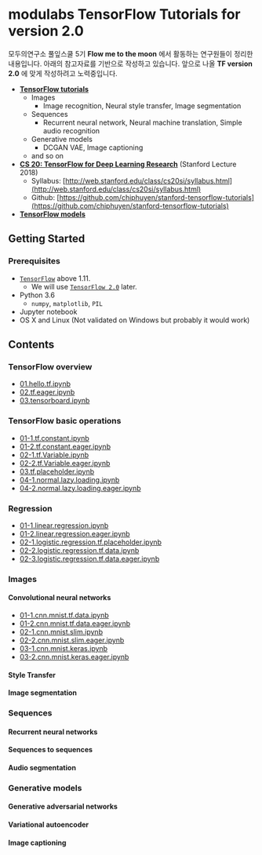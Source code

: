 # modulabs TensorFlow Tutorials for version 2.0

모두의연구소 풀잎스쿨 5기 **Flow me to the moon** 에서 활동하는 연구원들이
정리한 내용입니다.
아래의 참고자료를 기반으로 작성하고 있습니다.
앞으로 나올 **TF version 2.0** 에 맞게 작성하려고 노력중입니다.

* [**TensorFlow tutorials**](https://www.tensorflow.org/tutorials/)
  * Images
    * Image recognition, Neural style transfer, Image segmentation
  * Sequences
    * Recurrent neural network, Neural machine translation, Simple audio recognition
  * Generative models
    * DCGAN VAE, Image captioning
  * and so on
* [**CS 20: TensorFlow for Deep Learning Research**](http://web.stanford.edu/class/cs20si/) (Stanford Lecture 2018)
  * Syllabus: [http://web.stanford.edu/class/cs20si/syllabus.html](http://web.stanford.edu/class/cs20si/syllabus.html)
  * Github: [https://github.com/chiphuyen/stanford-tensorflow-tutorials](https://github.com/chiphuyen/stanford-tensorflow-tutorials)
* [**TensorFlow models**](https://github.com/tensorflow/models/)


## Getting Started

### Prerequisites
* [`TensorFlow`](https://www.tensorflow.org) above 1.11.
  * We will use [`TensorFlow 2.0`](https://www.tensorflow.org/community/roadmap) later.
* Python 3.6
  * `numpy`, `matplotlib`, `PIL`
* Jupyter notebook
* OS X and Linux (Not validated on Windows but probably it would work)


## Contents

### TensorFlow overview
* [01.hello.tf.ipynb](https://nbviewer.jupyter.org/github/modulabs/modu-tensorflow-v2/blob/master/01.tf.overview/01.hello.tf.ipynb)
* [02.tf.eager.ipynb](https://nbviewer.jupyter.org/github/modulabs/modu-tensorflow-v2/blob/master/01.tf.overview/02.tf.eager.ipynb)
* [03.tensorboard.ipynb](https://nbviewer.jupyter.org/github/modulabs/modu-tensorflow-v2/blob/master/01.tf.overview/03.tensorboard.ipynb)


### TensorFlow basic operations
* [01-1.tf.constant.ipynb](https://nbviewer.jupyter.org/github/modulabs/modu-tensorflow-v2/blob/master/02.tf.operations/01-1.tf.constant.ipynb)
* [01-2.tf.constant.eager.ipynb](https://nbviewer.jupyter.org/github/modulabs/modu-tensorflow-v2/blob/master/02.tf.operations/01-2.tf.constant.eager.ipynb)
* [02-1.tf.Variable.ipynb](https://nbviewer.jupyter.org/github/modulabs/modu-tensorflow-v2/blob/master/02.tf.operations/02-1.tf.Variable.ipynb)
* [02-2.tf.Variable.eager.ipynb](https://nbviewer.jupyter.org/github/modulabs/modu-tensorflow-v2/blob/master/02.tf.operations/02-2.tf.Variable.eager.ipynb)
* [03.tf.placeholder.ipynb](https://nbviewer.jupyter.org/github/modulabs/modu-tensorflow-v2/blob/master/02.tf.operations/03.tf.placeholder.ipynb)
* [04-1.normal.lazy.loading.ipynb](https://nbviewer.jupyter.org/github/modulabs/modu-tensorflow-v2/blob/master/02.tf.operations/04-1.normal.lazy.loading.ipynb)
* [04-2.normal.lazy.loading.eager.ipynb](https://nbviewer.jupyter.org/github/modulabs/modu-tensorflow-v2/blob/master/02.tf.operations/04-2.normal.lazy.loading.eager.ipynb)


### Regression
* [01-1.linear.regression.ipynb](https://nbviewer.jupyter.org/github/modulabs/modu-tensorflow-v2/blob/master/03.regression/01-1.linear.regression.ipynb)
* [01-2.linear.regression.eager.ipynb](https://nbviewer.jupyter.org/github/modulabs/modu-tensorflow-v2/blob/master/03.regression/01-2.linear.regression.eager.ipynb)
* [02-1.logistic.regression.tf.placeholder.ipynb](https://nbviewer.jupyter.org/github/modulabs/modu-tensorflow-v2/blob/master/03.regression/02-1.logistic.regression.tf.placeholder.ipynb)
* [02-2.logistic.regression.tf.data.ipynb](https://nbviewer.jupyter.org/github/modulabs/modu-tensorflow-v2/blob/master/03.regression/02-2.logistic.regression.tf.data.ipynb)
* [02-3.logistic.regression.tf.data.eager.ipynb](https://nbviewer.jupyter.org/github/modulabs/modu-tensorflow-v2/blob/master/03.regression/02-3.logistic.regression.tf.data.eager.ipynb)


### Images
  
#### Convolutional neural networks
* [01-1.cnn.mnist.tf.data.ipynb](https://nbviewer.jupyter.org/github/modulabs/modu-tensorflow-v2/blob/master/04.cnn/01-1.cnn.mnist.tf.data.ipynb)
* [01-2.cnn.mnist.tf.data.eager.ipynb](https://nbviewer.jupyter.org/github/modulabs/modu-tensorflow-v2/blob/master/04.cnn/01-2.cnn.mnist.tf.data.eager.ipynb)
* [02-1.cnn.mnist.slim.ipynb](https://nbviewer.jupyter.org/github/modulabs/modu-tensorflow-v2/blob/master/04.cnn/02-1.cnn.mnist.slim.ipynb)
* [02-2.cnn.mnist.slim.eager.ipynb](https://nbviewer.jupyter.org/github/modulabs/modu-tensorflow-v2/blob/master/04.cnn/02-2.cnn.mnist.slim.eager.ipynb)
* [03-1.cnn.mnist.keras.ipynb](https://nbviewer.jupyter.org/github/modulabs/modu-tensorflow-v2/blob/master/04.cnn/03-1.cnn.mnist.keras.ipynb)
* [03-2.cnn.mnist.keras.eager.ipynb](https://nbviewer.jupyter.org/github/modulabs/modu-tensorflow-v2/blob/master/04.cnn/03-2.cnn.mnist.keras.eager.ipynb)



#### Style Transfer

#### Image segmentation



### Sequences

#### Recurrent neural networks

#### Sequences to sequences

#### Audio segmentation



### Generative models

#### Generative adversarial networks

#### Variational autoencoder
  
#### Image captioning





